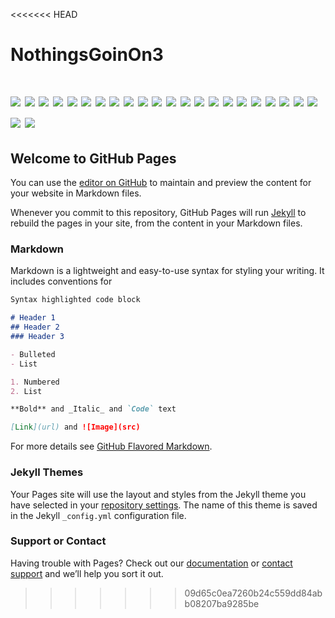 <<<<<<< HEAD
# NothingsGoinOn3
![](img/3_ngon-0.png)
![](img/3_ngon-1.png)
![](img/3_ngon-2.png)
![](img/3_ngon-3.png)
![](img/3_ngon-4.png)
![](img/3_ngon-5.png)
![](img/3_ngon-6.png)
![](img/3_ngon-7.png)
![](img/3_ngon-8.png)
![](img/3_ngon-9.png)
![](img/3_ngon-10.png)
![](img/3_ngon-11.png)
![](img/3_ngon-12.png)
![](img/3_ngon-13.png)
![](img/3_ngon-14.png)
![](img/3_ngon-15.png)
![](img/3_ngon-16.png)
![](img/3_ngon-17.png)
![](img/3_ngon-18.png)
![](img/3_ngon-19.png)
![](img/3_ngon-20.png)
![](img/3_ngon-21.png)
![](img/3_ngon-22.png)
![](img/3_ngon-23.png)
=======
## Welcome to GitHub Pages

You can use the [editor on GitHub](https://github.com/yokkidack/NothingsGoinOn3/edit/master/README.md) to maintain and preview the content for your website in Markdown files.

Whenever you commit to this repository, GitHub Pages will run [Jekyll](https://jekyllrb.com/) to rebuild the pages in your site, from the content in your Markdown files.

### Markdown

Markdown is a lightweight and easy-to-use syntax for styling your writing. It includes conventions for

```markdown
Syntax highlighted code block

# Header 1
## Header 2
### Header 3

- Bulleted
- List

1. Numbered
2. List

**Bold** and _Italic_ and `Code` text

[Link](url) and ![Image](src)
```

For more details see [GitHub Flavored Markdown](https://guides.github.com/features/mastering-markdown/).

### Jekyll Themes

Your Pages site will use the layout and styles from the Jekyll theme you have selected in your [repository settings](https://github.com/yokkidack/NothingsGoinOn3/settings). The name of this theme is saved in the Jekyll `_config.yml` configuration file.

### Support or Contact

Having trouble with Pages? Check out our [documentation](https://help.github.com/categories/github-pages-basics/) or [contact support](https://github.com/contact) and we’ll help you sort it out.
>>>>>>> 09d65c0ea7260b24c559dd84abb08207ba9285be
